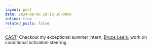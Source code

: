 ```yaml
---
layout: post
date: 2024-09-06 10:10:10-0000
inline: true
related_posts: false
---
```


<a href="https://arxiv.org/abs/2409.05907">CAST</a>: Checkout my exceptional summer intern, <a href="https://brucewlee.com/">Bruce Lee's</a>, work on conditional activation steering.